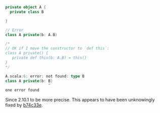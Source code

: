 ```scala
private object A {
  private class B

}

// Error
class A private(b: A.B)

/*
// OK if I move the constructor to `def this`:
class A private() {
   private def this(b: A.B) = this()
}
*/

```



```scala
A.scala:6: error: not found: type B
class A private(b: B)
                   ^
one error found
```
Since 2.10.1 to be more precise. This appears to have been unknowingly fixed by [b74c33e](https://github.com/scala/scala/commit/b74c33eb860622e3630949ee0eeac9c15e8df166).
